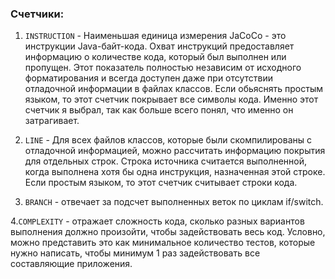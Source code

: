 ### Счетчики:

1. `INSTRUCTION` - Наименьшая единица измерения JaCoCo - это инструкции Java-байт-кода. Охват инструкций предоставляет информацию о количестве кода, который был выполнен или пропущен. Этот показатель полностью независим от исходного форматирования и всегда доступен даже при отсутствии отладочной информации в файлах классов.
Если обьяснять простым языком, то этот счетчик покрывает все символы кода.
Именно этот счетчик я выбрал, так как больше всего понял, что именно он затрагивает.

2. `LINE` - Для всех файлов классов, которые были скомпилированы с отладочной информацией, можно рассчитать информацию покрытия для отдельных строк. Строка источника считается выполненной, когда выполнена хотя бы одна инструкция, назначенная этой строке. 
Если простым языком, то этот счетчик считывает строки кода.

3. `BRANCH` - отвечает за подсчет выполненных веток по циклам if/switch.

4.`COMPLEXITY` - отражает сложность кода, сколько разных вариантов выполнения должно произойти, чтобы задействовать весь код. Условно, можно представить это как минимальное количество тестов, которые нужно написать, чтобы минимум 1 раз задействовать все составляющие приложения.